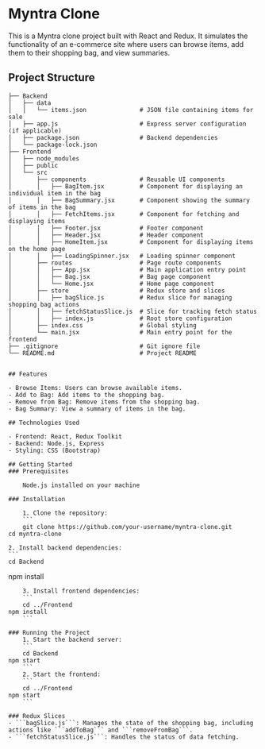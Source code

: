 # Myntra Clone

This is a Myntra clone project built with React and Redux. It simulates the functionality of an e-commerce site where users can browse items, add them to their shopping bag, and view summaries.

## Project Structure

````
├── Backend
│   ├── data
│   │   └── items.json               # JSON file containing items for sale
│   ├── app.js                       # Express server configuration (if applicable)
│   ├── package.json                 # Backend dependencies
│   └── package-lock.json
├── Frontend
│   ├── node_modules
│   ├── public
│   └── src
│       ├── components               # Reusable UI components
│       │   ├── BagItem.jsx          # Component for displaying an individual item in the bag
│       │   ├── BagSummary.jsx       # Component showing the summary of items in the bag
│       │   ├── FetchItems.jsx       # Component for fetching and displaying items
│       │   ├── Footer.jsx           # Footer component
│       │   ├── Header.jsx           # Header component
│       │   ├── HomeItem.jsx         # Component for displaying items on the home page
│       │   ├── LoadingSpinner.jsx   # Loading spinner component
│       ├── routes                   # Page route components
│       │   ├── App.jsx              # Main application entry point
│       │   ├── Bag.jsx              # Bag page component
│       │   └── Home.jsx             # Home page component
│       ├── store                    # Redux store and slices
│       │   ├── bagSlice.js          # Redux slice for managing shopping bag actions
│       │   ├── fetchStatusSlice.js  # Slice for tracking fetch status
│       │   ├── index.js             # Root store configuration
│       ├── index.css                # Global styling
│       └── main.jsx                 # Main entry point for the frontend
├── .gitignore                       # Git ignore file
└── README.md                        # Project README


## Features

- Browse Items: Users can browse available items.
- Add to Bag: Add items to the shopping bag.
- Remove from Bag: Remove items from the shopping bag.
- Bag Summary: View a summary of items in the bag.

## Technologies Used

- Frontend: React, Redux Toolkit
- Backend: Node.js, Express
- Styling: CSS (Bootstrap)

## Getting Started
### Prerequisites

    Node.js installed on your machine

### Installation

    1. Clone the repository:
    ```
    git clone https://github.com/your-username/myntra-clone.git
cd myntra-clone
````

    2. Install backend dependencies:
    ```
    cd Backend

npm install
```
    3. Install frontend dependencies:
    ```
    cd ../Frontend
npm install
    ```

### Running the Project
    1. Start the backend server:
    ```
    cd Backend
npm start
    ```
    2. Start the frontend:
    ```
    cd ../Frontend
npm start
    ```

### Redux Slices
- ```bagSlice.js```: Manages the state of the shopping bag, including actions like ```addToBag``` and ```removeFromBag```.
- ```fetchStatusSlice.js```: Handles the status of data fetching.